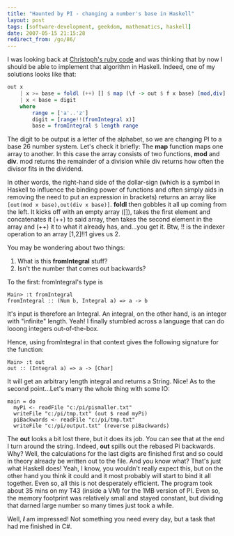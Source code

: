 ```yaml
---
title: "Haunted by PI - changing a number's base in Haskell"
layout: post
tags: [software-development, geekdom, mathematics, haskell]
date: 2007-05-15 21:15:28
redirect_from: /go/86/
---
```


I was looking back at [Christoph's ruby code](/go/113) and was thinking that by now I should be able to implement that algorithm in Haskell. Indeed, one of my solutions looks like that:

~~~haskell
out x
    | x >= base = foldl (++) [] $ map (\f -> out $ f x base) [mod,div]
    | x < base = digit
    where
        range = ['a'..'z']
        digit = [range!!(fromIntegral x)]
        base = fromIntegral $ length range
~~~

The digit to be output is a letter of the alphabet, so we are changing PI to a base 26 number system. Let's check it briefly: The **map** function maps one array to another. In this case the array consists of two functions, **mod** and **div**. mod returns the remainder of a division while div returns how often the divisor fits in the dividend.

In other words, the right-hand side of the dollar-sign (which is a symbol in Haskell to influence the binding power of functions and often simply aids in removing the need to put an expression in brackets) returns an array like `[out(mod x base),out(div x base)]`. **foldl** then gobbles it all up coming from the left. It kicks off with an empty array ([]), takes the first element and concatenates it (++) to said array, then takes the second element in the array and (++) it to what it already has, and...you get it. Btw, !! is the indexer operation to an array [1,2]!!1 gives us 2.

You may be wondering about two things:

1.  What is this **fromIntegral** stuff?
2.  Isn't the number that comes out backwards?


To the first: fromIntegral's type is

~~~
Main> :t fromIntegral
fromIntegral :: (Num b, Integral a) => a -> b
~~~

It's input is therefore an Integral. An integral, on the other hand, is an integer with "infinite" length. Yeah! I finally stumbled across a language that can do looong integers out-of-the-box.

Hence, using fromIntegral in that context gives the following signature for the function:

~~~
Main> :t out
out :: (Integral a) => a -> [Char]
~~~

It will get an arbitrary length integral and returns a String. Nice!
As to the second point...Let's marry the whole thing with some IO:

~~~
main = do
  myPi <- readFile "c:/pi/pismaller.txt"
  writeFile "c:/pi/tmp.txt" (out $ read myPi)
  piBackwards <- readFile "c:/pi/tmp.txt"
  writeFile "c:/pi/output.txt" (reverse piBackwards)
~~~

The **out** looks a bit lost there, but it does its job. You can see that at the end I turn around the string. Indeed, **out** spills out the rebased Pi backwards. Why? Well, the calculations for the last digits are finished first and so could in theory already be written out to the file. And you know what? That's just what Haskell does! Yeah, I know, you wouldn't really expect this, but on the other hand you think it could and it most probably will start to bind it all together.
Even so, all this is not desperately efficient. The program took about 35 mins on my T43 (inside a VM) for the 1MB version of PI. Even so, the memory footprint was relatively small and stayed constant, but dividing that darned large number so many times just took a while.

Well, _**I**_ am impressed! Not something you need every day, but a task that had me finished in C#.
